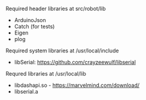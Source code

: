 Required header libraries at src/robot/lib
- ArduinoJson
- Catch (for tests)
- Eigen
- plog

Required system libraries at /usr/local/include
- libSerial: https://github.com/crayzeewulf/libserial

Requred libraries at /usr/local/lib
- libdashapi.so - https://marvelmind.com/download/ 
- libserial.a